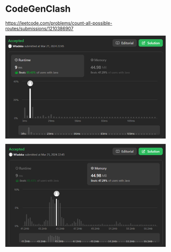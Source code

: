 # CodeGenClash

https://leetcode.com/problems/count-all-possible-routes/submissions/1210386907

![runtime](./images/leetcodesummary/runtime.png)

![memory](./images/leetcodesummary/memory.png)